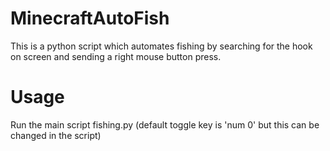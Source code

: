# MinecraftAutoFish
This is a python script which automates fishing by searching for the hook on screen and sending a right mouse button press.


# Usage
Run the main script fishing.py
(default toggle key is 'num 0' but this can be changed in the script)
